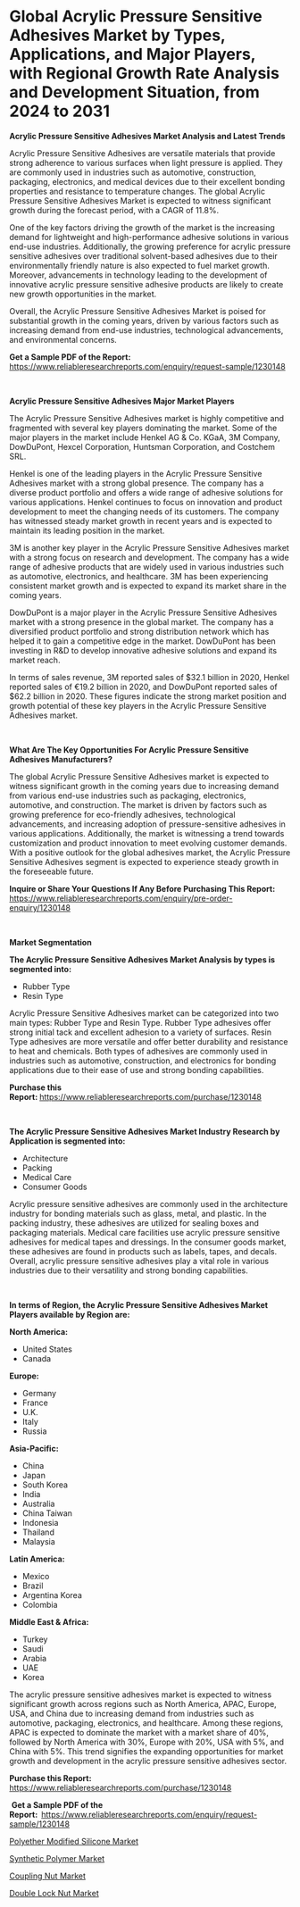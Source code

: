 <p><h1>Global Acrylic Pressure Sensitive Adhesives Market by Types, Applications, and Major Players, with Regional Growth Rate Analysis and Development Situation, from 2024 to 2031</h1></p><p><strong>Acrylic Pressure Sensitive Adhesives Market Analysis and Latest Trends</strong></p>
<p><p>Acrylic Pressure Sensitive Adhesives are versatile materials that provide strong adherence to various surfaces when light pressure is applied. They are commonly used in industries such as automotive, construction, packaging, electronics, and medical devices due to their excellent bonding properties and resistance to temperature changes. The global Acrylic Pressure Sensitive Adhesives Market is expected to witness significant growth during the forecast period, with a CAGR of 11.8%.</p><p>One of the key factors driving the growth of the market is the increasing demand for lightweight and high-performance adhesive solutions in various end-use industries. Additionally, the growing preference for acrylic pressure sensitive adhesives over traditional solvent-based adhesives due to their environmentally friendly nature is also expected to fuel market growth. Moreover, advancements in technology leading to the development of innovative acrylic pressure sensitive adhesive products are likely to create new growth opportunities in the market.</p><p>Overall, the Acrylic Pressure Sensitive Adhesives Market is poised for substantial growth in the coming years, driven by various factors such as increasing demand from end-use industries, technological advancements, and environmental concerns.</p></p>
<p><strong>Get a Sample PDF of the Report:&nbsp;</strong> <a href="https://www.reliableresearchreports.com/enquiry/request-sample/1230148">https://www.reliableresearchreports.com/enquiry/request-sample/1230148</a></p>
<p>&nbsp;</p>
<p><strong>Acrylic Pressure Sensitive Adhesives Major Market Players</strong></p>
<p><p>The Acrylic Pressure Sensitive Adhesives market is highly competitive and fragmented with several key players dominating the market. Some of the major players in the market include Henkel AG & Co. KGaA, 3M Company, DowDuPont, Hexcel Corporation, Huntsman Corporation, and Costchem SRL.</p><p>Henkel is one of the leading players in the Acrylic Pressure Sensitive Adhesives market with a strong global presence. The company has a diverse product portfolio and offers a wide range of adhesive solutions for various applications. Henkel continues to focus on innovation and product development to meet the changing needs of its customers. The company has witnessed steady market growth in recent years and is expected to maintain its leading position in the market.</p><p>3M is another key player in the Acrylic Pressure Sensitive Adhesives market with a strong focus on research and development. The company has a wide range of adhesive products that are widely used in various industries such as automotive, electronics, and healthcare. 3M has been experiencing consistent market growth and is expected to expand its market share in the coming years.</p><p>DowDuPont is a major player in the Acrylic Pressure Sensitive Adhesives market with a strong presence in the global market. The company has a diversified product portfolio and strong distribution network which has helped it to gain a competitive edge in the market. DowDuPont has been investing in R&D to develop innovative adhesive solutions and expand its market reach.</p><p>In terms of sales revenue, 3M reported sales of $32.1 billion in 2020, Henkel reported sales of €19.2 billion in 2020, and DowDuPont reported sales of $62.2 billion in 2020. These figures indicate the strong market position and growth potential of these key players in the Acrylic Pressure Sensitive Adhesives market.</p></p>
<p>&nbsp;</p>
<p><strong>What Are The Key Opportunities For Acrylic Pressure Sensitive Adhesives Manufacturers?</strong></p>
<p><p>The global Acrylic Pressure Sensitive Adhesives market is expected to witness significant growth in the coming years due to increasing demand from various end-use industries such as packaging, electronics, automotive, and construction. The market is driven by factors such as growing preference for eco-friendly adhesives, technological advancements, and increasing adoption of pressure-sensitive adhesives in various applications. Additionally, the market is witnessing a trend towards customization and product innovation to meet evolving customer demands. With a positive outlook for the global adhesives market, the Acrylic Pressure Sensitive Adhesives segment is expected to experience steady growth in the foreseeable future.</p></p>
<p><strong>Inquire or Share Your Questions If Any Before Purchasing This Report:</strong> <a href="https://www.reliableresearchreports.com/enquiry/pre-order-enquiry/1230148">https://www.reliableresearchreports.com/enquiry/pre-order-enquiry/1230148</a></p>
<p>&nbsp;</p>
<p><strong>Market Segmentation</strong></p>
<p><strong>The Acrylic Pressure Sensitive Adhesives Market Analysis by types is segmented into:</strong></p>
<p><ul><li>Rubber Type</li><li>Resin Type</li></ul></p>
<p><p>Acrylic Pressure Sensitive Adhesives market can be categorized into two main types: Rubber Type and Resin Type. Rubber Type adhesives offer strong initial tack and excellent adhesion to a variety of surfaces. Resin Type adhesives are more versatile and offer better durability and resistance to heat and chemicals. Both types of adhesives are commonly used in industries such as automotive, construction, and electronics for bonding applications due to their ease of use and strong bonding capabilities.</p></p>
<p><strong>Purchase this Report:&nbsp;</strong><a href="https://www.reliableresearchreports.com/purchase/1230148">https://www.reliableresearchreports.com/purchase/1230148</a></p>
<p>&nbsp;</p>
<p><strong>The Acrylic Pressure Sensitive Adhesives Market Industry Research by Application is segmented into:</strong></p>
<p><ul><li>Architecture</li><li>Packing</li><li>Medical Care</li><li>Consumer Goods</li></ul></p>
<p><p>Acrylic pressure sensitive adhesives are commonly used in the architecture industry for bonding materials such as glass, metal, and plastic. In the packing industry, these adhesives are utilized for sealing boxes and packaging materials. Medical care facilities use acrylic pressure sensitive adhesives for medical tapes and dressings. In the consumer goods market, these adhesives are found in products such as labels, tapes, and decals. Overall, acrylic pressure sensitive adhesives play a vital role in various industries due to their versatility and strong bonding capabilities.</p></p>
<p>&nbsp;</p>
<p><strong>In terms of Region, the Acrylic Pressure Sensitive Adhesives Market Players available by Region are:</strong></p>
<p>
    <p> <strong> North America: </strong>
        <ul>
            <li>United States</li>
            <li>Canada</li>
        </ul>
        </p> 
    <p> <strong> Europe: </strong>
        <ul>
            <li>Germany</li>
            <li>France</li>
            <li>U.K.</li>
            <li>Italy</li>
            <li>Russia</li>
        </ul>
        </p> 
    <p> <strong> Asia-Pacific: </strong>
        <ul>
            <li>China</li>
            <li>Japan</li>
            <li>South Korea</li>
            <li>India</li>
            <li>Australia</li>
            <li>China Taiwan</li>
            <li>Indonesia</li>
            <li>Thailand</li>
            <li>Malaysia</li>
        </ul>
        </p> 
    <p> <strong> Latin America: </strong>
        <ul>
            <li>Mexico</li>
            <li>Brazil</li>
            <li>Argentina Korea</li>
            <li>Colombia</li>
        </ul>
        </p> 
    <p> <strong> Middle East & Africa: </strong>
        <ul>
            <li>Turkey</li>
            <li>Saudi</li>
            <li>Arabia</li>
            <li>UAE</li>
            <li>Korea</li>
        </ul>
    </p>
    </p>
<p><p>The acrylic pressure sensitive adhesives market is expected to witness significant growth across regions such as North America, APAC, Europe, USA, and China due to increasing demand from industries such as automotive, packaging, electronics, and healthcare. Among these regions, APAC is expected to dominate the market with a market share of 40%, followed by North America with 30%, Europe with 20%, USA with 5%, and China with 5%. This trend signifies the expanding opportunities for market growth and development in the acrylic pressure sensitive adhesives sector.</p></p>
<p><strong>Purchase this Report: </strong><a href="https://www.reliableresearchreports.com/purchase/1230148">https://www.reliableresearchreports.com/purchase/1230148</a></p>
<p>&nbsp;<strong>Get a Sample PDF of the Report:&nbsp;&nbsp;</strong><a href="https://www.reliableresearchreports.com/enquiry/request-sample/1230148">https://www.reliableresearchreports.com/enquiry/request-sample/1230148</a></p>
<p><strong></strong></p>
<p><p><a href="https://github.com/wwwkeltoum/Market-Research-Report-List-2/blob/main/polyether-modified-silicone-market.md">Polyether Modified Silicone Market</a></p><p><a href="https://github.com/gamblestampleyjenny50m5sl6/Market-Research-Report-List-1/blob/main/synthetic-polymer-market.md">Synthetic Polymer Market</a></p><p><a href="https://issuu.com/reportprime-2/docs/coupling-nut-market-size-2030.pptx">Coupling Nut Market</a></p><p><a href="https://issuu.com/reportprime-2/docs/double-lock-nut-market-size-2030.pptx">Double Lock Nut Market</a></p></p>